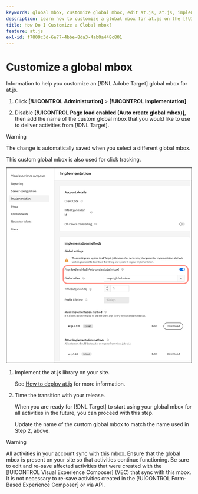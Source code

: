 ```yaml
---
keywords: global mbox, customize global mbox, edit at.js, at.js, implement at.js
description: Learn how to customize a global mbox for at.js on the [!UICONTROL Administration]-[!UICONTROL Implementation] page in [!DNL Adobe Target].
title: How Do I Customize a Global mbox?
feature: at.js
exl-id: f7809c3d-6e77-4bbe-8da3-4ab0a448c801
---
```

# Customize a global mbox

Information to help you customize an [!DNL Adobe Target] global mbox for at.js.

1. Click **[!UICONTROL Administration]** > **[!UICONTROL Implementation]**.

1. Disable **[!UICONTROL Page load enabled (Auto create global mbox)]**, then add the name of the custom global mbox that you would like to use to deliver activities from [!DNL Target].

>[!WARNING]
>
>The change is automatically saved when you select a different global mbox.

   This custom global mbox is also used for click tracking.

   ![custom-global-mbox](../../assets/custom-global-mbox.png)

1. Implement the at.js library on your site.

   See [How to deploy at.js](/help/dev/implement/client-side/atjs/how-to-deployatjs/how-to-deployatjs.md) for more information.

1. Time the transition with your release.

   When you are ready for [!DNL Target] to start using your global mbox for all activities in the future, you can proceed with this step.

   Update the name of the custom global mbox to match the name used in Step 2, above.


>[!WARNING]
>
>All activities in your account sync with this mbox. Ensure that the global mbox is present on your site so that activities continue functioning. Be sure to edit and re-save affected activities that were created with the [!UICONTROL Visual Experience Composer] (VEC) that sync with this mbox. It is not necessary to re-save activities created in the [!UICONTROL Form-Based Experience Composer] or via API.
